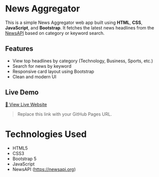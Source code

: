 # News Aggregator

This is a simple News Aggregator web app built using **HTML**, **CSS**, **JavaScript**, and **Bootstrap**. It fetches the latest news headlines from the [NewsAPI](https://newsapi.org/) based on category or keyword search.

##  Features

- View top headlines by category (Technology, Business, Sports, etc.)
- Search for news by keyword
- Responsive card layout using Bootstrap
- Clean and modern UI

##  Live Demo

[🔗 View Live Website](https://your-username.github.io/news-aggregator)

> Replace this link with your GitHub Pages URL.

# Technologies Used

- HTML5
- CSS3
- Bootstrap 5
- JavaScript 
- NewsAPI (https://newsapi.org)

